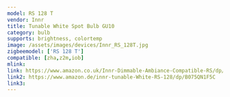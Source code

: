 ```yaml
---
model: RS 128 T
vendor: Innr
title: Tunable White Spot Bulb GU10
category: bulb
supports: brightness, colortemp
image: /assets/images/devices/Innr_RS_128T.jpg
zigbeemodel: ['RS 128 T']
compatible: [zha,z2m,iob]
mlink: 
link: https://www.amazon.co.uk/Innr-Dimmable-Ambiance-Compatible-RS/dp/B074N6P92Y
link2: https://www.amazon.de/innr-tunable-White-RS-128/dp/B075QN1F5C
link3: 
---
```

